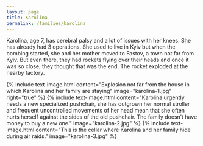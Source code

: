```yaml
---
layout: page
title: Karolina
permalink: /families/karolina
---
```

Karolina, age 7, has cerebral palsy and a lot of issues with her knees. She has already had 3 operations. She used to live in Kyiv but when the bombing started, she and her mother moved to Fastov, a town not far from Kyiv. But even there, they had rockets flying over their heads and once it was so close, they thought that was the end. The rocket exploded at the nearby factory.

{% include text-image.html content="Explosion not far from the house in which Karolina and her family are staying" image="karolina-1.jpg" right="true" %}
{% include text-image.html content="Karolina urgently needs a new specialized pushchair, she has outgrown her normal stroller and frequent uncontrolled movements of her head mean that she often hurts herself against the sides of the old pushchair. The family doesn’t have money to buy a new one." image="karolina-2.jpg" %}
{% include text-image.html content="This is the cellar where Karolina and her family hide during air raids." image="karolina-3.jpg" %}